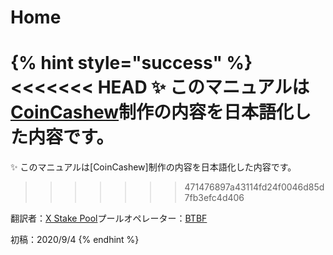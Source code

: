 # Home

{% hint style="success" %}
<<<<<<< HEAD
✨ このマニュアルは[CoinCashew](https://www.coincashew.com/coins/overview-ada/guide-how-to-build-a-haskell-stakepool-node)制作の内容を日本語化した内容です。
=======
✨ このマニュアルは\[CoinCashew\]制作の内容を日本語化した内容です。
>>>>>>> 471476897a43114fd24f0046d85d7fb3efc4d406

翻訳者：[X Stake Pool](https://xstakepool.com/)プールオペレーター：[BTBF](https://twitter.com/btbfpark)

初稿：2020/9/4
{% endhint %}

